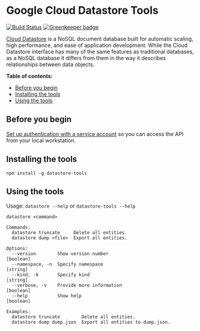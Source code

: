 # Google Cloud Datastore Tools

[![Build Status](https://travis-ci.org/boiyaa/tslint-no-return.svg?branch=master)](https://travis-ci.org/boiyaa/tslint-no-return)
[![Greenkeeper badge](https://badges.greenkeeper.io/boiyaa/datastore-tools.svg)](https://greenkeeper.io/)

[Cloud Datastore](https://cloud.google.com/datastore/docs) is a NoSQL document database built for automatic scaling, high performance, and ease of application development. While the Cloud Datastore interface has many of the same features as traditional databases, as a NoSQL database it differs from them in the way it describes relationships between data objects.

**Table of contents:**

* [Before you begin](#before-you-begin)
* [Installing the tools](#installing-the-tools)
* [Using the tools](#using-the-tools)

## Before you begin

[Set up authentication with a service account][auth] so you can access the API from your local workstation.

[auth]: https://cloud.google.com/docs/authentication/getting-started

## Installing the tools

`npm install -g datastore-tools`

## Using the tools

Usage: `datastore --help` or `datastore-tools --help`

```
datastore <command>

Commands:
  datastore truncate     Delete all entities.
  datastore dump <file>  Export all entities.

Options:
  --version        Show version number                                 [boolean]
  --namespace, -n  Specify namespace                                    [string]
  --kind, -k       Specify kind                                         [string]
  --verbose, -v    Provide more information                            [boolean]
  --help           Show help                                           [boolean]

Examples:
  datastore truncate        Delete all entities.
  datastore dump dump.json  Export all entities to dump.json.
```
